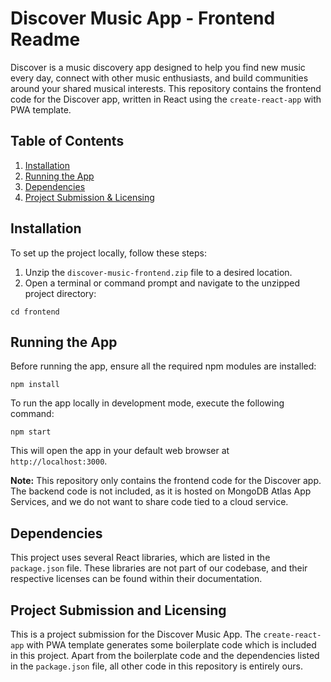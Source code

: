 # Discover Music App - Frontend Readme

Discover is a music discovery app designed to help you find new music every day, connect with other music enthusiasts, and build communities around your shared musical interests. This repository contains the frontend code for the Discover app, written in React using the `create-react-app` with PWA template.

## Table of Contents

1. [Installation](#installation)
2. [Running the App](#running-the-app)
3. [Dependencies](#dependencies)
4. [Project Submission & Licensing](#project-submission-and-licensing)

## Installation

To set up the project locally, follow these steps:

1. Unzip the `discover-music-frontend.zip` file to a desired location.
2. Open a terminal or command prompt and navigate to the unzipped project directory:

```
cd frontend
```

## Running the App

Before running the app, ensure all the required npm modules are installed:

```
npm install
```

To run the app locally in development mode, execute the following command:

```
npm start
```

This will open the app in your default web browser at `http://localhost:3000`.

**Note:** This repository only contains the frontend code for the Discover app. The backend code is not included, as it is hosted on MongoDB Atlas App Services, and we do not want to share code tied to a cloud service.

## Dependencies

This project uses several React libraries, which are listed in the `package.json` file. These libraries are not part of our codebase, and their respective licenses can be found within their documentation.

## Project Submission and Licensing

This is a project submission for the Discover Music App. The `create-react-app` with PWA template generates some boilerplate code which is included in this project. Apart from the boilerplate code and the dependencies listed in the `package.json` file, all other code in this repository is entirely ours.
